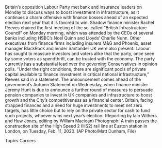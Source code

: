 Britain’s opposition Labour Party met bank and insurance leaders on Monday to discuss ways to boost investment in infrastructure, as it continues a charm offensive with finance bosses ahead of an expected election next year that it is favored to win.
Shadow finance minister Rachel Reeves chaired the first meeting of the so-called “British Infrastructure Council” on Monday morning, which was attended by the CEOs of several banks including HSBC’s Noel Quinn and Lloyds’ Charlie Nunn.
Other executives from finance firms including insurers M&G and Phoenix, asset manager BlackRock and lender Santander UK were also present.
Labour has sought to reassure investors and voters alike that the party, once seen by some voters as spendthrift, can be trusted with the economy. The party currently has a substantial lead over the governing Conservatives in opinion polls.
“Under the right conditions, there are significant pools of private capital available to finance investment in critical national infrastructure,” Reeves said in a statement.
The announcement comes ahead of the government’s Autumn Statement on Wednesday, when finance minister Jeremy Hunt is due to announce a further round of measures to persuade pension companies to invest in UK companies and infrastructure to boost growth and the City’s competitiveness as a financial center.
Britain, facing strapped finances and a need for huge investments to meet net zero targets, has little choice but to rely on the private sector for cash to fund such projects, whoever wins next year’s election.
(Reporting by Iain Withers and Huw Jones, editing by William Maclean)
Photograph: A train passes the construction site of the High Speed 2 (HS2) rail line at Euston station in London, on Tuesday, Feb. 11, 2020. (AP Photo/Matt Dunham, File)

Topics
Carriers
